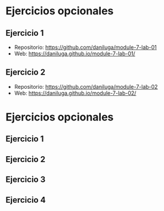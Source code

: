 # Ejercicios opcionales

## Ejercicio 1

- Repositorio: https://github.com/daniluga/module-7-lab-01
- Web: https://daniluga.github.io/module-7-lab-01/

## Ejercicio 2

- Repositorio: https://github.com/daniluga/module-7-lab-02
- Web: https://daniluga.github.io/module-7-lab-02/

# Ejercicios opcionales

## Ejercicio 1

## Ejercicio 2

## Ejercicio 3

## Ejercicio 4
